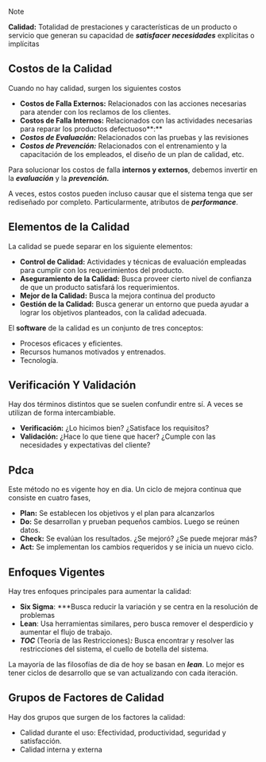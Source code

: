 > [!note]
> **Calidad:** Totalidad de prestaciones y características de un producto o servicio que generan su capacidad de ***satisfacer necesidades*** explícitas o implícitas

## Costos de la Calidad

Cuando no hay calidad, surgen los siguientes costos

- **Costos de Falla Externos:** Relacionados con las acciones necesarias para atender con los reclamos de los clientes.
- **Costos de Falla Internos:** Relacionados con las actividades necesarias para reparar los productos defectuoso**:**
- ***Costos de Evaluación:*** Relacionados con las pruebas y las revisiones
- ***Costos de Prevención:*** Relacionados con el entrenamiento y la capacitación de los empleados, el diseño de un plan de calidad, etc.

Para solucionar los costos de falla **internos y externos**, debemos invertir en la ***evaluación*** y la ***prevención.***

A veces, estos costos pueden incluso causar que el sistema tenga que ser rediseñado por completo. Particularmente, atributos de ***performance***.

## Elementos de la Calidad

La calidad se puede separar en los siguiente elementos:

- **Control de Calidad:** Actividades y técnicas de evaluación empleadas para cumplir con los requerimientos del producto.
- **Aseguramiento de la Calidad:** Busca proveer cierto nivel de confianza de que un producto satisfará los requerimientos.
- **Mejor de la Calidad:** Busca la mejora continua del producto
- **Gestión de la Calidad:** Busca generar un entorno que pueda ayudar a lograr los objetivos planteados, con la calidad adecuada.

El **software** de la calidad es un conjunto de tres conceptos:

- Procesos eficaces y eficientes.
- Recursos humanos motivados y entrenados.
- Tecnología.

## Verificación Y Validación

Hay dos términos distintos que se suelen confundir entre sí. A veces se utilizan de forma intercambiable.

- **Verificación:** ¿Lo hicimos bien? ¿Satisface los requisitos?
- **Validación:** ¿Hace lo que tiene que hacer? ¿Cumple con las necesidades y expectativas del cliente?

## Pdca

Este método no es vigente hoy en dia. Un ciclo de mejora continua que consiste en cuatro fases,

- **Plan:** Se establecen los objetivos y el plan para alcanzarlos
- **Do:** Se desarrollan y prueban pequeños cambios. Luego se reúnen datos.
- **Check:** Se evalúan los resultados. ¿Se mejoró? ¿Se puede mejorar más?
- **Act:** Se implementan los cambios requeridos y se inicia un nuevo ciclo.

## Enfoques Vigentes

Hay tres enfoques principales para aumentar la calidad:

- **Six Sigma**: ***Busca reducir la variación y se centra en la resolución de problemas
- **Lean**: Usa herramientas similares, pero busca remover el desperdicio y aumentar el flujo de trabajo.
- ***TOC*** (Teoría de las Restricciones)***:*** Busca encontrar y resolver las restricciones del sistema, el cuello de botella del sistema.

La mayoría de las filosofías de dia de hoy se basan en ***lean***. Lo mejor es tener ciclos de desarrollo que se van actualizando con cada iteración.

## Grupos de Factores de Calidad

Hay dos grupos que surgen de los factores la calidad:

- Calidad durante el uso: Efectividad, productividad, seguridad y satisfacción.
- Calidad interna y externa
